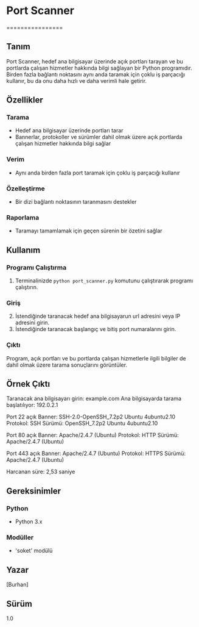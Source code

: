 
# Port Scanner
================

## Tanım
Port Scanner, hedef ana bilgisayar üzerinde açık portları tarayan ve bu portlarda çalışan hizmetler hakkında bilgi sağlayan bir Python programıdır. Birden fazla bağlantı noktasını aynı anda taramak için çoklu iş parçacığı kullanır, bu da onu daha hızlı ve daha verimli hale getirir.

## Özellikler
### Tarama
* Hedef ana bilgisayar üzerinde portları tarar
* Bannerlar, protokoller ve sürümler dahil olmak üzere açık portlarda çalışan hizmetler hakkında bilgi sağlar
### Verim
* Aynı anda birden fazla port taramak için çoklu iş parçacığı kullanır
### Özelleştirme
* Bir dizi bağlantı noktasının taranmasını destekler
### Raporlama
* Taramayı tamamlamak için geçen sürenin bir özetini sağlar

## Kullanım
### Programı Çalıştırma
1. Terminalinizde `python port_scanner.py` komutunu çalıştırarak programı çalıştırın.
### Giriş
2. İstendiğinde taranacak hedef ana bilgisayarun url adresini veya IP adresini girin.
3. İstendiğinde taranacak başlangıç ​​ve bitiş port numaralarını girin.
### Çıktı
Program, açık portları ve bu portlarda çalışan hizmetlerle ilgili bilgiler de dahil olmak üzere tarama sonuçlarını görüntüler.

## Örnek Çıktı
Taranacak ana bilgisayarı girin: example.com Ana bilgisayarda tarama başlatılıyor: 192.0.2.1

Port 22 açık Banner: SSH-2.0-OpenSSH_7.2p2 Ubuntu 4ubuntu2.10 Protokol: SSH Sürümü: OpenSSH_7.2p2 Ubuntu 4ubuntu2.10

Port 80 açık Banner: Apache/2.4.7 (Ubuntu) Protokol: HTTP Sürümü: Apache/2.4.7 (Ubuntu)

Port 443 açık Banner: Apache/2.4.7 (Ubuntu) Protokol: HTTPS Sürümü: Apache/2.4.7 (Ubuntu)

Harcanan süre: 2,53 saniye


## Gereksinimler
### Python
* Python 3.x
### Modüller
* 'soket' modülü

## Yazar
[Burhan]

## Sürüm
1.0
